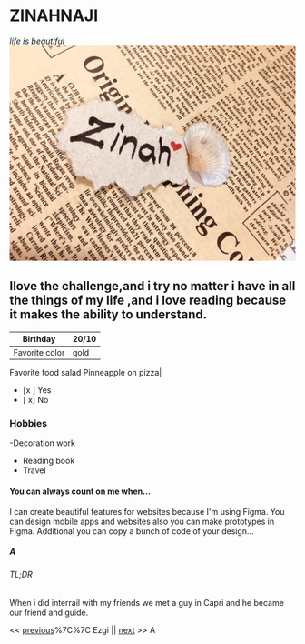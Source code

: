 # ZINAHNAJI
 *life is beautiful*
![MY photo](./zinah5.jpg)
## Ilove the challenge,and i try no matter i have in all the things of my life ,and i love reading because it makes the ability to understand.

Birthday    | 20/10
------------| -------------
Favorite color|  gold
Favorite food  salad
Pinneapple on pizza|<ul><li>[x ] Yes</li><li>[ x]  No</li></ul>

### Hobbies 

 -Decoration work
 - Reading book
 - Travel 
>

#### You can always count on me when... 

I can create beautiful features for websites because I'm using Figma. You can design mobile apps and websites also you can make prototypes in Figma. Additional you can copy a bunch of code of your design...

##### A

###### TL;DR 

When i did interrail with my friends we met a guy in Capri and he became our friend and guide.

<< [previous](https://github.com/DriesDD/markdown-challenge/blob/master/README.md)%7C%7C Ezgi || [next](https://github.com/fawadrafique/markdown-challenge/blob/master/README.md) >>
A 


